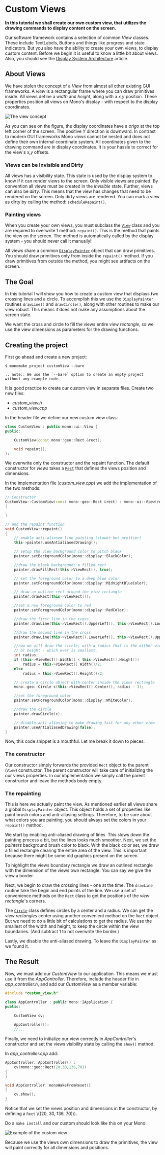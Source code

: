 # Custom Views

**In this tutorial we shall create our own custom view, that utilizes the drawing commands to display content on the screen.**

Our software framework contains a selection of common *View* classes. These include TextLabels, Buttons and things like progress and state indicators. But you also have the ability to create your own views, to display custom content. Before we begin it is useful to know a little bit about views. Also, you should  see the [Display System Architecture](../articles/display_system_architecture.md) article.

## About Views

We have stolen the concept of a *View* from almost all other existing GUI frameworks. A *view* is a rectangular frame where you can draw primitives inside. All views define a *width* and *height*, along with a *x,y* position. These properties position all views on Mono's display - with respect to the display coordinates.

![The view concept](view_concept.svg)

As you can see on the figure, the display coordinates have a *origo* at the top left corner of the screen. The positive *Y* direction is downward. In contrast to modern GUI frameworks Mono *views* cannot be nested and does not define their own internal coordinate system. All coordinates given to the drawing command are in display coordinates. It is your hassle to correct for the view's *x,y* offsets.

### Views can be Invisible and Dirty

All views has a visibility state. This state is used by the display system to know if it can render views to the screen. Only visible views are painted. By convention all views must be created in the *invisible* state. Further, views can also be *dirty*. This means that the view has changes that need to be rendered on the screen. Only dirty views are rendered. You can mark a view as dirty by calling the method: `scheduleRepaint()`.

### Painting views

When you create your own views, you must subclass the [`View`](../reference/mono_ui_View.html) class and you are required to overwrite 1 method: `repaint()`. This is the method that paints the view on the screen. The method is automatically called by the display system - you should never call it manually!

All views share a common [`DisplayPainter`](../reference/mono_display_DisplayPainter.html) object that can draw primitives. You should draw primitives only from inside the `repaint()` method. If you draw primitives from outside the method, you might see artifacts on the screen.

## The Goal

In this tutorial I will show you how to create a custom view that displays two crossing lines and a circle. To accomplish this we use the `DisplayPainter` routines `drawLine()` and `drawCircle()`, along with other routines to make our view robust. This means it does not make any assumptions about the screen state.

We want the cross and circle to fill the views entire *view rectangle*, so we use the view dimensions as parameters for the drawing functions.

## Creating the project

First go ahead and create a new project:

```
$ monomake project customView --bare
```

```eval_rst
.. note:: We use the `--bare` option to create an empty project without any example code.
```
It is good practice to create our custom view in separate files. Create two new files:

* *custom_view.h*
* *custom_view.cpp*

In the header file we define our new custom view class:

```cpp
class CustomView : public mono::ui::View {
public:

    CustomView(const mono::geo::Rect &rect);

    void repaint();
};
```

We overwrite only the constructor and the repaint function. The default constructor for *views* takes a [`Rect`](../reference/mono_geo_Rect.html) that defines the views position and dimensions.

In the implementation file (*custom_view.cpp*) we add the implementation of the two methods:

```cpp
// Constructor
CustomView::CustomView(const mono::geo::Rect &rect) : mono::ui::View(rect)
{

}

// and the repaint function
void CustomView::repaint()
{
    // enable anti-aliased line painting (slower but prettier)
    this->painter.useAntialiasedDrawing();

    // setup the view background color to pitch black
    painter.setBackgroundColor(mono::display::BlackColor);

    //draw the black background: a filled rect
    painter.drawFillRect(this->ViewRect(), true);

    // set the foreground color to a deep blue color
    painter.setForegroundColor(mono::display::MidnightBlueColor);

    // draw an outline rect around the view rectangle
    painter.drawRect(this->ViewRect());

    //set a new foreground color to red
    painter.setForegroundColor(mono::display::RedColor);

    //draw the first line in the cross
    painter.drawLine(this->ViewRect().UpperLeft(), this->ViewRect().LowerRight());

    //draw the second line in the cross
    painter.drawLine(this->ViewRect().LowerLeft(), this->ViewRect().UpperRight());

    //now we will draw the circle, with a radius that is the either width
    // or height - which ever is smallest.
    int radius;
    if (this->ViewRect().Width() < this->ViewRect().Height())
        radius = this->ViewRect().Width()/2;
    else
        radius = this->ViewRect().Height()/2;

    // create a circle object with center inside the views rectangle
    mono::geo::Circle c(this->ViewRect().Center(), radius - 1);

    //set the foreground color
    painter.setForegroundColor(mono::display::WhiteColor);

    //draw the circle
    painter.drawCircle(c);

    // disable anti-aliasing to make drawing fast for any other view
    painter.useAntialiasedDrawing(false);
}
```

Now, this code snippet is a mouthful. Let me break it down to pieces:

### The constructor

Our constructor simply forwards the provided `Rect` object to the parent (`View`) constructor. The parent constructor will take care of initializing the our views properties. In our implementation we simply call the parent constructor and leave the methods body empty.

### The repainting

This is here we actually paint the view. As mentioned earlier all views share a global `DisplayPainter` object. This object holds a set of properties like paint brush colors and anti-aliasing settings. Therefore, to be sure about what colors you are painting, you should always set the colors in your `repaint()` method.

We start by enabling anti-aliased drawing of lines. This slows down the painting process a bit, but the lines looks much smoother. Next, we set the *painters* background brush color to black. With the black color set, we draw a filled rectangle clearing the entire area of the view. This is important because there might be some old graphics present on the screen.

To highlight the views boundary rectangle we draw an outlined rectangle with the dimension of the views own rectangle. You can say we give the view a border.

Next, we begin to draw the crossing lines - one at the time. The `drawLine` routine take the begin and end points of the line. We use a set of convenience methods on the `Rect` class to get the positions of the *view rectangle*'s corners.

The [`Circle`](../reference/mono_geo_Circle.html) class defines circles by a center and a radius. We can get the *view rectangles* center using another convenient method on the `Rect` object. But we need to do a little bit of calculations to get the radius. We use the smallest of the width and height, to keep the circle within the view boundaries. (And subtract 1 to not overwrite the border.)

Lastly, we disable the anti-aliased drawing. To leave the `DisplayPainter` as we found it.

## The Result

Now, we must add our *CustomView* to our application. This means we must use it from the *AppController*. Therefore, include the header file in *app_controller.h*, and add our *CustomView* as a member variable:

```cpp
#include "custom_view.h"

class AppController : public mono::IApplication {
public:

    CustomView cv;
    
    AppController();
    //...
```

Finally, we need to initialize our view correctly in *AppController*'s constructor and set the views visibility state by calling the `show()` method.

In *app_controller.cpp* add:

```cpp
AppController::AppController() :
    cv(mono::geo::Rect(20,30,136,70))
{
}

void AppController::monoWakeFromReset()
{
    cv.show();
}
```
Notice that we set the views position and dimensions in the constructor, by defining a `Rect` \\\((20, 30, 136, 70)\\\).

Do a `make install` and our custom should look like this on your Mono:

![Example of the custom view](custom_view.png)

Because we use the views own dimensions to draw the primitives, the view will paint correctly for all dimensions and positions.